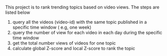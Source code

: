 This project is to rank trending topics based on video views. The steps are listed below
1. query all the videos (video-id) with the same topic published in a specific time window ( e.g, one week)
2. query the number of view for each video in each day during the specific time window
3. get the total number views of videos for one topic
4. calculate global Z-score and local Z-score to rank the topic
